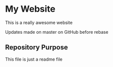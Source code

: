 # My Website

This is a really awesome website

Updates made on master on GitHub before rebase

## Repository Purpose

This file is just a readme file

